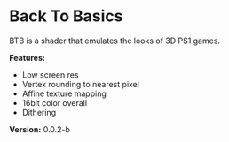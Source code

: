 # Back To Basics

BTB is a shader that emulates the looks of 3D PS1 games.

**Features:**

- Low screen res
- Vertex rounding to nearest pixel
- Affine texture mapping
- 16bit color overall
- Dithering

**Version:** 0.0.2-b
